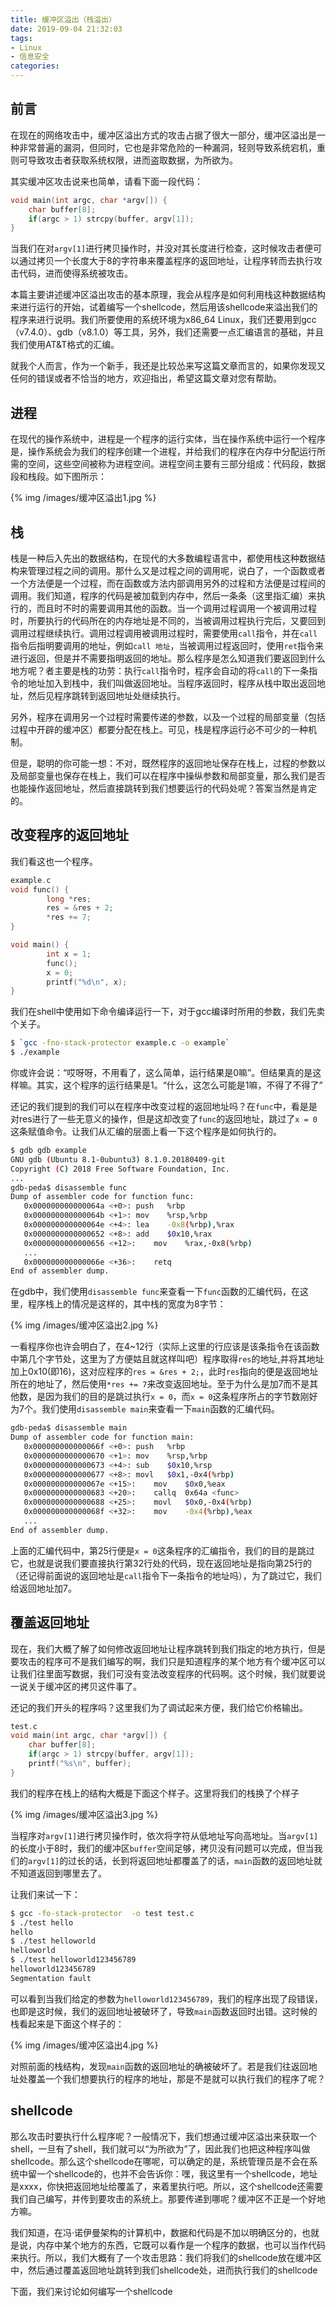 ```yaml
---
title: 缓冲区溢出（栈溢出）
date: 2019-09-04 21:32:03
tags:
- Linux
- 信息安全
categories: 
---
```


## 前言

在现在的网络攻击中，缓冲区溢出方式的攻击占据了很大一部分，缓冲区溢出是一种非常普遍的漏洞，但同时，它也是非常危险的一种漏洞，轻则导致系统宕机，重则可导致攻击者获取系统权限，进而盗取数据，为所欲为。

其实缓冲区攻击说来也简单，请看下面一段代码：

```C
void main(int argc, char *argv[]) {
    char buffer[8];
    if(argc > 1) strcpy(buffer, argv[1]);
}
```

当我们在对`argv[1]`进行拷贝操作时，并没对其长度进行检查，这时候攻击者便可以通过拷贝一个长度大于8的字符串来覆盖程序的返回地址，让程序转而去执行攻击代码，进而使得系统被攻击。

本篇主要讲述缓冲区溢出攻击的基本原理，我会从程序是如何利用栈这种数据结构来进行运行的开始，试着编写一个shellcode，然后用该shellcode来溢出我们的程序来进行说明。我们所要使用的系统环境为x86_64 Linux，我们还要用到gcc（v7.4.0）、gdb（v8.1.0）等工具，另外，我们还需要一点汇编语言的基础，并且我们使用AT&T格式的汇编。

就我个人而言，作为一个新手，我还是比较怂来写这篇文章而言的，如果你发现又任何的错误或者不恰当的地方，欢迎指出，希望这篇文章对您有帮助。

## 进程

在现代的操作系统中，进程是一个程序的运行实体，当在操作系统中运行一个程序是，操作系统会为我们的程序创建一个进程，并给我们的程序在内存中分配运行所需的空间，这些空间被称为进程空间。进程空间主要有三部分组成：代码段，数据段和栈段。如下图所示：

{% img /images/缓冲区溢出1.jpg %}

## 栈

栈是一种后入先出的数据结构，在现代的大多数编程语言中，都使用栈这种数据结构来管理过程之间的调用。那什么又是过程之间的调用呢，说白了，一个函数或者一个方法便是一个过程，而在函数或方法内部调用另外的过程和方法便是过程间的调用。我们知道，程序的代码是被加载到内存中，然后一条条（这里指汇编）来执行的，而且时不时的需要调用其他的函数。当一个调用过程调用一个被调用过程时，所要执行的代码所在的内存地址是不同的，当被调用过程执行完后，又要回到调用过程继续执行。调用过程调用被调用过程时，需要使用`call`指令，并在`call`指令后指明要调用的地址，例如`call 地址`，当被调用过程返回时，使用`ret`指令来进行返回，但是并不需要指明返回的地址。那么程序是怎么知道我们要返回到什么地方呢？者主要是栈的功劳：执行`call`指令时，程序会自动的将`call`的下一条指令的地址加入到栈中，我们叫做返回地址。当程序返回时，程序从栈中取出返回地址，然后见程序跳转到返回地址处继续执行。


另外，程序在调用另一个过程时需要传递的参数，以及一个过程的局部变量（包括过程中开辟的缓冲区）都要分配在栈上。可见，栈是程序运行必不可少的一种机制。

但是，聪明的你可能一想：不对，既然程序的返回地址保存在栈上，过程的参数以及局部变量也保存在栈上，我们可以在程序中操纵参数和局部变量，那么我们是否也能操作返回地址，然后直接跳转到我们想要运行的代码处呢？答案当然是肯定的。

## 改变程序的返回地址

我们看这也一个程序。

```C
example.c
void func() {
        long *res;
        res = &res + 2;
        *res += 7;
}

void main() {
        int x = 1;
        func();
        x = 0;
        printf("%d\n", x);
}
```

我们在shell中使用如下命令编译运行一下，对于gcc编译时所用的参数，我们先卖个关子。

```bash
$ `gcc -fno-stack-protector example.c -o example`
$ ./example
```

你或许会说：“哎呀呀，不用看了，这么简单，运行结果是0嘛”。但结果真的是这样嘛。其实，这个程序的运行结果是1。“什么，这怎么可能是1嘛，不得了不得了”

还记的我们提到的我们可以在程序中改变过程的返回地址吗？在`func`中，看是是对res进行了一些无意义的操作，但是这却改变了`func`的返回地址，跳过了`x = 0`这条赋值命令。让我们从汇编的层面上看一下这个程序是如何执行的。

```bash
$ gdb gdb example
GNU gdb (Ubuntu 8.1-0ubuntu3) 8.1.0.20180409-git
Copyright (C) 2018 Free Software Foundation, Inc.
...
gdb-peda$ disassemble func 
Dump of assembler code for function func:
   0x000000000000064a <+0>:	push   %rbp
   0x000000000000064b <+1>:	mov    %rsp,%rbp
   0x000000000000064e <+4>:	lea    -0x8(%rbp),%rax
   0x0000000000000652 <+8>:	add    $0x10,%rax
   0x0000000000000656 <+12>:	mov    %rax,-0x8(%rbp)
   ...
   0x000000000000066e <+36>:	retq   
End of assembler dump.
```

在gdb中，我们使用`disassemble func`来查看一下`func`函数的汇编代码，在这里，程序栈上的情况是这样的，其中栈的宽度为8字节：

{% img /images/缓冲区溢出2.jpg %}

一看程序你也许会明白了，在4~12行（实际上这里的行应该是该条指令在该函数中第几个字节处，这里为了方便姑且就这样叫吧）程序取得`res`的地址,并将其地址加上0x10(即16)，这对应程序的`res = &res + 2;`，此时`res`指向的便是返回地址所在的地址了，然后使用`*res += 7`来改变返回地址。至于为什么是加7而不是其他数，是因为我们的目的是跳过执行`x = 0`，而`x = 0`这条程序所占的字节数刚好为7个。我们使用`disassemble main`来查看一下`main`函数的汇编代码。

```bash
gdb-peda$ disassemble main 
Dump of assembler code for function main:
   0x000000000000066f <+0>:	push   %rbp
   0x0000000000000670 <+1>:	mov    %rsp,%rbp
   0x0000000000000673 <+4>:	sub    $0x10,%rsp
   0x0000000000000677 <+8>:	movl   $0x1,-0x4(%rbp)
   0x000000000000067e <+15>:	mov    $0x0,%eax
   0x0000000000000683 <+20>:	callq  0x64a <func>
   0x0000000000000688 <+25>:	movl   $0x0,-0x4(%rbp)
   0x000000000000068f <+32>:	mov    -0x4(%rbp),%eax
   ...   
End of assembler dump.
```

上面的汇编代码中，第25行便是`x = 0`这条程序的汇编指令，我们的目的是跳过它，也就是说我们要直接执行第32行处的代码，现在返回地址是指向第25行的（还记得前面说的返回地址是`call`指令下一条指令的地址吗），为了跳过它，我们给返回地址加7。

## 覆盖返回地址

现在，我们大概了解了如何修改返回地址让程序跳转到我们指定的地方执行，但是要攻击的程序可不是我们编写的啊，我们只是知道程序的某个地方有个缓冲区可以让我们往里面写数据，我们可没有变法改变程序的代码啊。这个时候，我们就要说一说关于缓冲区的拷贝这件事了。

还记的我们开头的程序吗？这里我们为了调试起来方便，我们给它价格输出。

```C
test.c
void main(int argc, char *argv[]) {
    char buffer[8];
    if(argc > 1) strcpy(buffer, argv[1]);
    printf("%s\n", buffer);
}
```

我们的程序在栈上的结构大概是下面这个样子。这里将我们的栈换了个样子

{% img /images/缓冲区溢出3.jpg %}

当程序对`argv[1]`进行拷贝操作时，依次将字符从低地址写向高地址。当`argv[1]`的长度小于8时，我们的缓冲区`buffer`空间足够，拷贝没有问题可以完成，但当我们的`argv[1]`的过长的话，长到将返回地址都覆盖了的话，`main`函数的返回地址就不知道返回到哪里去了。

让我们来试一下：

```bash
$ gcc -fo-stack-protector  -o test test.c
$ ./test hello
hello
$ ./test helloworld
helloworld
$ ./test helloworld123456789
helloworld123456789
Segmentation fault
```

可以看到当我们给定的参数为`helloworld123456789`，我们的程序出现了段错误，也即是这时候，我们的返回地址被破环了，导致`main`函数返回时出错。这时候的栈看起来是下面这个样子的：

{% img /images/缓冲区溢出4.jpg %}

对照前面的栈结构，发现`main`函数的返回地址的确被破坏了。若是我们往返回地址处覆盖一个我们想要执行的程序的地址，那是不是就可以执行我们的程序了呢？

## shellcode

那么攻击时要执行什么程序呢？一般情况下，我们想通过缓冲区溢出来获取一个shell，一旦有了shell，我们就可以“为所欲为”了，因此我们也把这种程序叫做shellcode。那么这个shellcode在哪呢，可以确定的是，系统管理员是不会在系统中留一个shellcode的，也并不会告诉你：嘿，我这里有一个shellcode，地址是xxxx，你快把返回地址给覆盖了，来着里执行吧。所以，这个shellcode还需要我们自己编写，并传到要攻击的系统上。那要传递到哪呢？缓冲区不正是一个好地方嘛。

我们知道，在冯·诺伊曼架构的计算机中，数据和代码是不加以明确区分的，也就是说，内存中某个地方的东西，它既可以看作是一个程序的数据，也可以当作代码来执行。所以，我们大概有了一个攻击思路：我们将我们的shellcode放在缓冲区中，然后通过覆盖返回地址跳转到我们shellcode处，进而执行我们的shellcode

下面，我们来讨论如何编写一个shellcode

